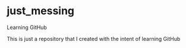 # just_messing
Learning GitHub

This is just a repository that I created with the intent of learning GitHub
